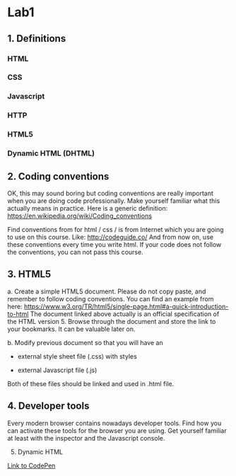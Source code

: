 # Lab1

## 1. Definitions

### HTML
### CSS
### Javascript
### HTTP
### HTML5
### Dynamic HTML (DHTML)

## 2. Coding conventions

OK, this may sound boring but coding conventions are really important when you are doing code professionally. Make yourself familiar what this actually means in practice.
Here is a generic definition: https://en.wikipedia.org/wiki/Coding_conventions

Find conventions from for html / css / is from Internet which you are going to use on this course. Like: http://codeguide.co/
And from now on, use these conventions every time you write html. If your code does not follow the conventions, you can not pass this course.

## 3. HTML5

a. Create a simple HTML5 document. Please do not copy paste, and remember to follow coding conventions. 
You can find an example from here: https://www.w3.org/TR/html5/single-page.html#a-quick-introduction-to-html 
The document linked above actually is an official specification of the HTML version 5. Browse through the 
document and store the link to your bookmarks. It can be valuable later on.

b. Modify previous document so that you will have an

  - external style sheet file (.css) with styles
  
  - external Javascript file (.js)

Both of these files should be linked and used in .html file.

## 4. Developer tools

Every modern browser contains nowadays developer tools. Find how you can activate
these tools for the browser you are using. Get yourself familiar at least with the inspector
and the Javascript console.

5. Dynamic HTML

[Link to CodePen](https://codepen.io/sirjuan/pen/aEgNrW)
